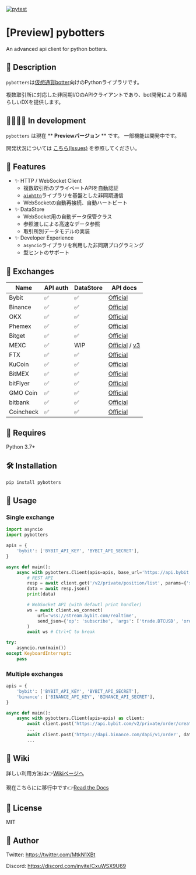 [![pytest](https://github.com/MtkN1/pybotters/actions/workflows/pytest.yml/badge.svg)](https://github.com/MtkN1/pybotters/actions/workflows/pytest.yml)

# [Preview] pybotters

An advanced api client for python botters.

## 📌 Description

`pybotters`は[仮想通貨botter](https://note.com/hht/n/n61e6ecefd059)向けのPythonライブラリです。

複数取引所に対応した非同期I/OのAPIクライアントであり、bot開発により素晴らしいDXを提供します。

## 👩‍💻👨‍💻 In development

`pybotters` は現在 ** **Previewバージョン** ** です。
一部機能は開発中です。

開発状況については [こちら(Issues)](https://github.com/MtkN1/pybotters/issues) を参照してください。

## 🚀 Features

- ✨ HTTP / WebSocket Client
    - 複数取引所のプライベートAPIを自動認証
    - [`aiohttp`](https://docs.aiohttp.org/)ライブラリを基盤とした非同期通信
    - WebSocketの自動再接続、自動ハートビート
- ✨ DataStore
    - WebSocket用の自動データ保管クラス
    - 参照渡しによる高速なデータ参照
    - 取引所別データモデルの実装
- ✨ Developer Experience
    - `asyncio`ライブラリを利用した非同期プログラミング
    - 型ヒントのサポート

## 🏦 Exchanges

| Name | API auth | DataStore | API docs |
| --- | --- | --- | --- |
| Bybit | ✅ | ✅ | [Official](https://bybit-exchange.github.io/docs/inverse) |
| Binance | ✅ | ✅ | [Official](https://binance-docs.github.io/apidocs/spot/en/) |
| OKX | ✅ | ✅ | [Official](https://www.okx.com/docs-v5/en/) |
| Phemex | ✅ | ✅ | [Official](https://github.com/phemex/phemex-api-docs) |
| Bitget | ✅ | ✅ | [Official](https://bitgetlimited.github.io/apidoc/en/mix/) |
| MEXC | ✅ | WIP | [Official](https://mxcdevelop.github.io/APIDoc/) / [v3](https://mxcdevelop.github.io/apidocs/spot_v3_en/) |
| FTX | ✅ | ✅ | [Official](https://docs.ftx.com/) |
| KuCoin | ✅ | ✅ | [Official](https://docs.kucoin.com/) |
| BitMEX | ✅ | ✅ | [Official](https://www.bitmex.com/app/apiOverview) |
| bitFlyer | ✅ | ✅ | [Official](https://lightning.bitflyer.com/docs) |
| GMO Coin | ✅ | ✅ | [Official](https://api.coin.z.com/docs/) |
| bitbank | ✅ | ✅ | [Official](https://docs.bitbank.cc/) |
| Coincheck | ✅ | ✅ | [Official](https://coincheck.com/documents/exchange/api) |

## 🐍 Requires

Python 3.7+

## 🛠 Installation

```sh
pip install pybotters
```

## 🔰 Usage

### Single exchange

```python
import asyncio
import pybotters

apis = {
    'bybit': ['BYBIT_API_KEY', 'BYBIT_API_SECRET'],
}

async def main():
    async with pybotters.Client(apis=apis, base_url='https://api.bybit.com') as client:
        # REST API
        resp = await client.get('/v2/private/position/list', params={'symbol': 'BTCUSD'})
        data = await resp.json()
        print(data)

        # WebSocket API (with defautl print handler)
        ws = await client.ws_connect(
            url='wss://stream.bybit.com/realtime',
            send_json={'op': 'subscribe', 'args': ['trade.BTCUSD', 'order', 'position']},
        )
        await ws # Ctrl+C to break

try:
    asyncio.run(main())
except KeyboardInterrupt:
    pass
```

### Multiple exchanges

```python
apis = {
    'bybit': ['BYBIT_API_KEY', 'BYBIT_API_SECRET'],
    'binance': ['BINANCE_API_KEY', 'BINANCE_API_SECRET'],
}

async def main():
    async with pybotters.Client(apis=apis) as client:
        await client.post('https://api.bybit.com/v2/private/order/create', data={'symbol': 'BTCUSD', ...: ...})
        ...
        await client.post('https://dapi.binance.com/dapi/v1/order', data={'symbol': 'BTCUSD_PERP', ...: ...})
        ...
```

## 📖 Wiki

詳しい利用方法は👉[Wikiページへ](https://github.com/MtkN1/pybotters/wiki)

現在こちらにに移行中です👉[Read the Docs](https://pybotters.readthedocs.io/ja/latest/)

## 🗽 License

MIT

## 💖 Author

Twitter:
https://twitter.com/MtkN1XBt

Discord:
https://discord.com/invite/CxuWSX9U69